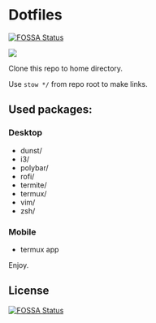 # Dotfiles
[![FOSSA Status](https://app.fossa.io/api/projects/git%2Bgithub.com%2Ffagcinsk%2Fdotfiles.svg?type=shield)](https://app.fossa.io/projects/git%2Bgithub.com%2Ffagcinsk%2Fdotfiles?ref=badge_shield)


![](https://raw.githubusercontent.com/fagcinsk/dotfiles/master/screenshot.png)

Clone this repo to home directory.

Use `stow */` from repo root to make links.

## Used packages:

### Desktop

- dunst/
- i3/
- polybar/
- rofi/
- termite/
- termux/
- vim/
- zsh/

### Mobile

- termux app

Enjoy.


## License
[![FOSSA Status](https://app.fossa.io/api/projects/git%2Bgithub.com%2Ffagcinsk%2Fdotfiles.svg?type=large)](https://app.fossa.io/projects/git%2Bgithub.com%2Ffagcinsk%2Fdotfiles?ref=badge_large)